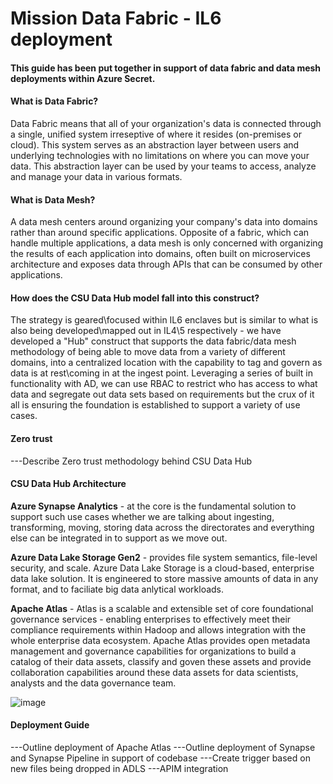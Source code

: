 # Mission Data Fabric - IL6 deployment
#### This guide has been put together in support of data fabric and data mesh deployments within Azure Secret.
#### What is Data Fabric?
Data Fabric means that all of your organization's data is connected through a single, unified system irreseptive of where it resides (on-premises or cloud). This system serves as an abstraction layer between users and underlying technologies with no limitations on where you can move your data. This abstraction layer can be used by your teams to access, analyze and manage your data in various formats.

#### What is Data Mesh?
A data mesh centers around organizing your company's data into domains rather than around specific applications. Opposite of a fabric, which can handle multiple applications, a data mesh is only concerned with organizing the results of each application into domains, often built on microservices architecture and exposes data through APIs that can be consumed by other applications.

#### How does the CSU Data Hub model fall into this construct?
The strategy is geared\focused within IL6 enclaves but is similar to what is also being developed\mapped out in IL4\5 respectively - we have developed a "Hub" construct that supports the data fabric/data mesh methodology of being able to move data from a variety of different domains, into a centralized location with the capability to tag and govern as data is at rest\coming in at the ingest point. Leveraging a series of built in functionality with AD, we can use RBAC to restrict who has access to what data and segregate out data sets based on requirements but the crux of it all is ensuring the foundation is established to support a variety of use cases. 

#### Zero trust
---Describe Zero trust methodology behind CSU Data Hub

#### CSU Data Hub Architecture
**Azure Synapse Analytics** - at the core is the fundamental solution to support such use cases whether we are talking about ingesting, transforming, moving, storing data across the directorates and everything else can be integrated in to support as we move out.

**Azure Data Lake Storage Gen2** - provides file system semantics, file-level security, and scale. Azure Data Lake Storage is a cloud-based, enterprise data lake solution. It is engineered to store massive amounts of data in any format, and to faciliate big data anlytical workloads.

**Apache Atlas** - Atlas is a scalable and extensible set of core foundational governance services - enabling enterprises to effectively meet their compliance requirements within Hadoop and allows integration with the whole enterprise data ecosystem. Apache Atlas provides open metadata management and governance capabilities for organizations to build a catalog of their data assets, classify and goven these assets and provide collaboration capabilities around these data assets for data scientists, analysts and the data governance team.

![image](https://github.com/FederalCSUMission/fedcsuatlas/assets/95705084/29fce144-9143-424b-a6c5-1d06fdac6689)


#### Deployment Guide
---Outline deployment of Apache Atlas ---Outline deployment of Synapse and Synapse Pipeline in support of codebase ---Create trigger based on new files being dropped in ADLS ---APIM integration
